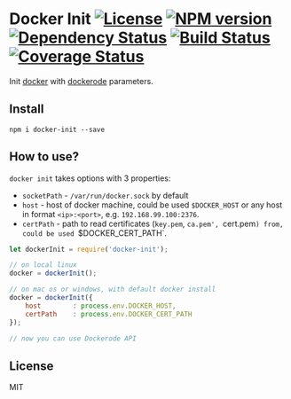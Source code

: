# Docker Init [![License][LicenseIMGURL]][LicenseURL] [![NPM version][NPMIMGURL]][NPMURL] [![Dependency Status][DependencyStatusIMGURL]][DependencyStatusURL] [![Build Status][BuildStatusIMGURL]][BuildStatusURL] [![Coverage Status][CoverageIMGURL]][CoverageURL]

Init [docker](https://docker.com "Docker") with [dockerode](https://github.com/apocas/dockerode "Dockerode") parameters.

## Install

```
npm i docker-init --save
```

## How to use?
`docker init` takes options with 3 properties:
- `socketPath` - `/var/run/docker.sock` by default
- `host` - host of docker machine, could be used `$DOCKER_HOST` or any host in format `<ip>:<port>`, e.g. `192.168.99.100:2376`.
- `certPath` - path to read certificates (`key.pem`, `ca.pem', `cert.pem`) from, could be used `$DOCKER_CERT_PATH`.

```js
let dockerInit = require('docker-init');

// on local linux
docker = dockerInit();

// on mac os or windows, with default docker install
docker = dockerInit({
    host        : process.env.DOCKER_HOST,
    certPath    : process.env.DOCKER_CERT_PATH
});

// now you can use Dockerode API
```

## License

MIT

[NPMIMGURL]:                https://img.shields.io/npm/v/docker-init.svg?style=flat
[BuildStatusIMGURL]:        https://img.shields.io/travis/coderaiser/node-docker-init/master.svg?style=flat
[DependencyStatusIMGURL]:   https://img.shields.io/gemnasium/coderaiser/node-docker-init.svg?style=flat
[LicenseIMGURL]:            https://img.shields.io/badge/license-MIT-317BF9.svg?style=flat
[NPMURL]:                   https://npmjs.org/package/docker-init "npm"
[BuildStatusURL]:           https://travis-ci.org/coderaiser/node-docker-init  "Build Status"
[DependencyStatusURL]:      https://gemnasium.com/coderaiser/node-docker-init "Dependency Status"
[LicenseURL]:               https://tldrlegal.com/license/mit-license "MIT License"
[CoverageURL]:              https://coveralls.io/github/coderaiser/node-docker-init?branch=master
[CoverageIMGURL]:           https://coveralls.io/repos/coderaiser/node-docker-init/badge.svg?branch=master&service=github
